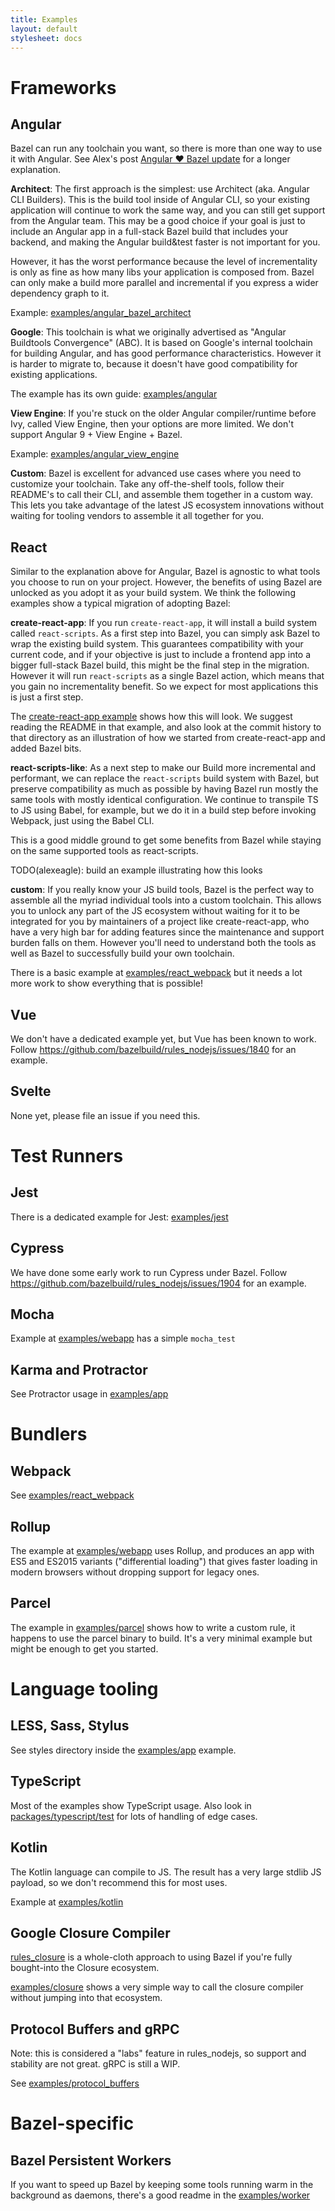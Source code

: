```yaml
---
title: Examples
layout: default
stylesheet: docs
---
```


# Frameworks

## Angular

Bazel can run any toolchain you want, so there is more than one way to use it with Angular.
See Alex's post [Angular ❤️ Bazel update](https://dev.to/bazel/angular-bazel-leaving-angular-labs-51ja) for a longer explanation.

**Architect**: The first approach is the simplest: use Architect (aka. Angular CLI Builders). This is the build tool inside of Angular CLI, so your existing application will continue to work the same way, and you can still get support from the Angular team. This may be a good choice if your goal is just to include an Angular app in a full-stack Bazel build that includes your backend, and making the Angular build&test faster is not important for you.

However, it has the worst performance because the level of incrementality is only as fine as how many libs your application is composed from.
Bazel can only make a build more parallel and incremental if you express a wider dependency graph to it.

Example: [examples/angular_bazel_architect](https://github.com/bazelbuild/rules_nodejs/tree/stable/examples/angular_bazel_architect)

**Google**: This toolchain is what we originally advertised as "Angular Buildtools Convergence" (ABC). It is based on Google's internal toolchain for building Angular, and has good performance characteristics. However it is harder to migrate to, because it doesn't have good compatibility for existing applications.

The example has its own guide: [examples/angular](https://github.com/bazelbuild/rules_nodejs/tree/stable/examples/angular)

**View Engine**: If you're stuck on the older Angular compiler/runtime before Ivy, called View Engine, then your options are more limited. We don't support Angular 9 + View Engine + Bazel.

Example: [examples/angular_view_engine](https://github.com/bazelbuild/rules_nodejs/tree/stable/examples/angular_view_engine)

**Custom**: Bazel is excellent for advanced use cases where you need to customize your toolchain.
Take any off-the-shelf tools, follow their README's to call their CLI, and assemble them together in a custom way.
This lets you take advantage of the latest JS ecosystem innovations without waiting for tooling vendors to
assemble it all together for you.

## React

Similar to the explanation above for Angular, Bazel is agnostic to what tools you choose to run on your project.
However, the benefits of using Bazel are unlocked as you adopt it as your build system.
We think the following examples show a typical migration of adopting Bazel:

**create-react-app**: If you run `create-react-app`, it will install a build system called `react-scripts`.
As a first step into Bazel, you can simply ask Bazel to wrap the existing build system.
This guarantees compatibility with your current code, and if your objective is just to include a frontend app into
a bigger full-stack Bazel build, this might be the final step in the migration.
However it will run `react-scripts` as a single Bazel action, which means that you gain no incrementality benefit.
So we expect for most applications this is just a first step.

The [create-react-app example](https://github.com/bazelbuild/rules_nodejs/tree/stable/examples/create-react-app)
shows how this will look. We suggest reading the README in that example, and also look at the commit history to that
directory as an illustration of how we started from create-react-app and added Bazel bits.

**react-scripts-like**: As a next step to make our Build more incremental and performant, we can replace the `react-scripts` build system with Bazel, but preserve compatibility as much as possible by having Bazel run
mostly the same tools with mostly identical configuration. We continue to transpile TS to JS using Babel, for example,
but we do it in a build step before invoking Webpack, just using the Babel CLI.

This is a good middle ground to get some benefits from Bazel while staying on the same supported tools as react-scripts.

TODO(alexeagle): build an example illustrating how this looks

**custom**: If you really know your JS build tools, Bazel is the perfect way to assemble all the myriad individual tools
into a custom toolchain. This allows you to unlock any part of the JS ecosystem without waiting for it to be integrated
for you by maintainers of a project like create-react-app, who have a very high bar for adding features since the
maintenance and support burden falls on them. However you'll need to understand both the tools as well as Bazel to
successfully build your own toolchain.

There is a basic example at [examples/react_webpack](https://github.com/bazelbuild/rules_nodejs/tree/stable/examples/react_webpack) but it needs a lot more work to show everything that is possible!

## Vue

We don't have a dedicated example yet, but Vue has been known to work. Follow https://github.com/bazelbuild/rules_nodejs/issues/1840 for an example.

## Svelte

None yet, please file an issue if you need this.

# Test Runners

## Jest

There is a dedicated example for Jest: [examples/jest](https://github.com/bazelbuild/rules_nodejs/tree/stable/examples/jest)

## Cypress

We have done some early work to run Cypress under Bazel. Follow https://github.com/bazelbuild/rules_nodejs/issues/1904 for an example.

## Mocha

Example at [examples/webapp](https://github.com/bazelbuild/rules_nodejs/tree/stable/examples/webapp) has a simple `mocha_test`

## Karma and Protractor

See Protractor usage in [examples/app](https://github.com/bazelbuild/rules_nodejs/blob/master/examples/app/)

# Bundlers

## Webpack

See [examples/react_webpack](https://github.com/bazelbuild/rules_nodejs/tree/stable/examples/react_webpack)

## Rollup

The example at [examples/webapp](https://github.com/bazelbuild/rules_nodejs/tree/stable/examples/webapp) uses Rollup, and produces an app with ES5 and ES2015 variants ("differential loading") that gives faster loading in modern browsers without dropping support for legacy ones.

## Parcel

The example in [examples/parcel](https://github.com/bazelbuild/rules_nodejs/tree/stable/examples/parcel) shows how to write a custom rule, it happens to use the parcel binary to build. It's a very minimal example but might be enough to get you started. 

# Language tooling

## LESS, Sass, Stylus

See styles directory inside the [examples/app](https://github.com/bazelbuild/rules_nodejs/tree/stable/examples/app/styles) example.

## TypeScript

Most of the examples show TypeScript usage. Also look in [packages/typescript/test](https://github.com/bazelbuild/rules_nodejs/tree/stable/packages/typescript/test) for lots of handling of edge cases.

## Kotlin

The Kotlin language can compile to JS. The result has a very large stdlib JS payload, so we don't recommend this for most uses.

Example at [examples/kotlin](https://github.com/bazelbuild/rules_nodejs/tree/stable/examples/kotlin)

## Google Closure Compiler

[rules_closure](https://github.com/bazelbuild/rules_closure) is a whole-cloth approach to using Bazel if you're fully bought-into the Closure ecosystem.

[examples/closure](https://github.com/bazelbuild/rules_nodejs/tree/stable/examples/closure) shows a very simple way to call the closure compiler without jumping into that ecosystem.

## Protocol Buffers and gRPC

Note: this is considered a "labs" feature in rules_nodejs, so support and stability are not great. gRPC is still a WIP.

See [examples/protocol_buffers](https://github.com/bazelbuild/rules_nodejs/tree/stable/examples/protocol_buffers)

# Bazel-specific

## Bazel Persistent Workers

If you want to speed up Bazel by keeping some tools running warm in the background as daemons, there's a good readme in the [examples/worker](https://github.com/bazelbuild/rules_nodejs/tree/stable/examples/worker)

